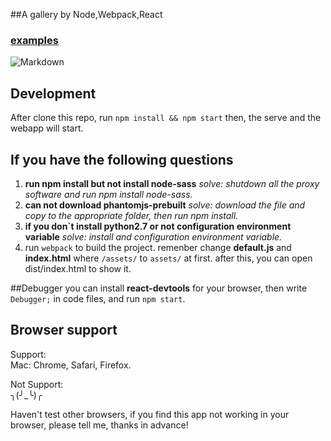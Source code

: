 ##A gallery by Node,Webpack,React 
### [examples](http://chazshi.github.io/react-gallery/)
![Markdown](http://i2.piimg.com/1949/e26f02519eb35b41.gif)

## Development
After clone this repo, run `npm install && npm start` then, the serve and the webapp will start.

## If you have the following questions
1. **run npm install but not install node-sass**
   *solve: shutdown all the proxy software and run npm install node-sass.*
2. **can not download phantomjs-prebuilt**
   *solve: download the file and copy to the appropriate folder, then run npm install.*
3. **if you don`t install python2.7 or not configuration environment variable**
   *solve: install and configuration environment variable.*
4. run `webpack` to build the project. remenber change **default.js** and **index.html** where `/assets/` to `assets/` at first. after this, you can open dist/index.html to show it.

##Debugger
you can install **react-devtools** for your browser, then write `Debugger;` in code files, and run `npm start`.

## Browser support
Support:   
Mac: Chrome, Safari, Firefox.  

Not Support:  
╮(╯_╰)╭

Haven't test other browsers, if you find this app not working in your browser, please tell me, thanks in advance!   
